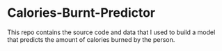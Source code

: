 # Calories-Burnt-Predictor
This repo contains the source code and data that I used to build a model that predicts the amount of calories burned by the person.
